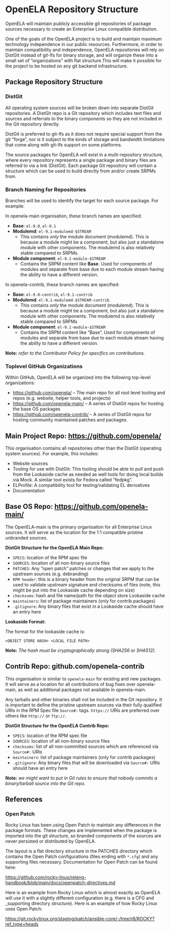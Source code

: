 # OpenELA Repository Structure

OpenELA will maintain publicly accessible git repositories of package sources
necessary to create an Enterprise Linux compatible distribution.

One of the goals of the OpenELA project is to build and maintain maximum
technology independence in our public resources. Furthermore, in order to
maintain compatibility and independence, OpenELA repositories will rely on
DistGit instead of git-lfs for binary storage, and will organize these  into a
small set of “organizations” with flat structure.This will make it possible for
the project to be hosted on any git backend infrastructure.

## Package Repository Structure

### DistGit

All operating system sources will be broken down into separate DistGit
repositories. A DistGit repo is a Git repository which includes text files and
sources and referrals to the binary components so they are not included in the
Git repository directly.

DistGit is preferred to git-lfs as it does not require special support from the
git “forge”, nor is it subject to the kinds of storage and bandwidth
limitations that come along with git-lfs support on some platforms.

The source packages for OpenELA will exist in a multi-repository structure,
where every repository represents a single package and binary files are
referred to via a link (DistGit). Each package Git repository will contain a
structure which can be used to build directly from and/or create SRPMs from.

### Branch Naming for Repositories

Branches will be used to identify the target for each source package. For
example:

In openela-main organisation, these branch names are specified:

* **Base**: `el-9.0`, `el-9.1`
* **Modulemd**: `el-9.1-modulemd-$STREAM`
   * This contains _only_ the module document (modulemd). This is because a
     module might be a component, but also just a standalone module with other
     components. The modulemd is also relatively stable compared to SRPMs.
* **Module component**: `el-9.1-module-$STREAM`
   * Contains the SRPM content like **Base**. Used for components of modules and
     separate from base due to each module stream having the ability to have a
     different version.

In openela-contrib, these branch names are specified:

* **Base**: `el-9.0-contrib`, `el-9.1-contrib`
* **Modulemd**: `el-9.1-modulemd-$STREAM-contrib`
   * This contains _only_ the module document (modulemd). This is because a
     module might be a component, but also just a standalone module with other
     components. The modulemd is also relatively stable compared to SRPMs
* **Module component**: `el-9.1-module-$STREAM`
   * Contains the SRPM content like “Base”. Used for components of modules and
     separate from base due to each module stream having the ability to have a
     different version.

**Note:** *refer to the Contributor Policy for specifics on contributions.*

### Toplevel GitHub Organizations

Within GitHub, OpenELA will be organized into the following top-level
organizations:

* <https://github.com/openela/> – The main repo for all root level tooling and
  repos (e.g. website, helper tools, and projects)
* <https://github.com/openela-main/> – A series of DistGit repos for hosting
  the base OS packages
* <https://github.com/openela-contrib/> – A series of DistGit repos for hosting
  community maintained patches and packages.

## Main Project Repo: <https://github.com/openela/>

This organisation contains all repositories other than the DistGit (operating
system sources). For example, this includes:

* Website sources
* Tooling for use with DistGit: This tooling should be able to pull and push
  from the Lookaside cache as needed as well tools for doing local builds via
  Mock. A similar tool exists for Fedora called “fedpkg”.
* ELProfile: A compatibility tool for testing/validating EL derivatives
* Documentation

## Base OS Repo: <https://github.com/openela-main/>

The OpenELA-main is the primary organisation for all Enterprise Linux sources.
It will serve as the location for the 1:1 compatible pristine unbranded
sources.

**DistGit Structure for the OpenELA Main Repo:**

* `SPECS`: location of the RPM spec file
* `SOURCES`: location of all non-binary source files
* `PATCHES`: Any “open patch” patches or changes that we apply to the upstream
  sources (e.g. debranding)
* `RPM header`: this is a binary header from the original SRPM that can be used
  to validate upstream signature and checksums of files (note, this might be
  put into the Lookaside cache depending on size)
* `checksums`: hash and file name/path for the object store Lookaside cache
* `maintainers`: list of package maintainers (only for contrib packages)
* `.gitignore`: Any binary files that exist in a Lookaside cache should have an
  entry here

**Lookaside Format:**

The format for the lookaside cache is:

```text
<OBJECT STORE HASH> <LOCAL FILE PATH>
```

**Note:** *The hash must be cryptographically strong (SHA256 or SHA512).*

## Contrib Repo: github.com/openela-contrib

This organisation is similar to `openela-main` for existing and new packages.
It will serve as a location for all contributions of bug fixes over
openela-main, as well as additional packages not available in openela-main.

Any tarballs and other binaries shall not be included in the Git repository.
It is important to define the pristine upstream sources via their fully
qualified URIs in the RPM Spec file `Source#:` tags. `https://` URIs are
preferred over others like `http://` or `ftp://`.

**DistGit Structure for the OpenELA Contrib Repo:**

* `SPECS`: location of the RPM spec file
* `SOURCES`: location of all non-binary source files
* `checksums`: list of all non-committed sources which are referenced via
  `Source#:` URIs
* `maintainers`: list of package maintainers (only for contrib packages)
* `.gitignore`: Any binary files that will be downloaded via `Source#:` URIs
  should have an entry here

**Note:** *we might want to put in Git rules to ensure that nobody commits a
binary/tarball source into the Git repo.*

## References

### Open Patch

Rocky Linux has been using Open Patch to maintain any differences in the
package formats. These changes are implemented when the package is imported
into the git structure, so branded components of the sources are never
persisted or distributed by OpenELA.

The layout is a flat directory structure in the PATCHES directory which
contains the Open Patch configurations (files ending with `*.cfg`) and any
supporting files necessary. Documentation for Open Patch can be found here:

<https://github.com/rocky-linux/releng-handbook/blob/main/docs/openpatch-directives.md>

Here is an example from Rocky Linux which is almost exactly as OpenELA will use
it with a slightly different configuration (e.g. there is a CFG and _supporting
directory structure). Here is an example of how Rocky Linux uses Open Patch:

<https://git.rockylinux.org/staging/patch/ansible-core/-/tree/r8/ROCKY?ref_type=heads>
